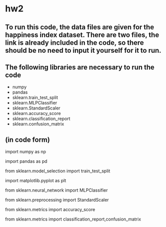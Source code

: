 # hw2

## To run this code, the data files are given for the happiness index dataset. There are two files, the link is already included in the code, so there should be no need to input it yourself for it to run.

## The following libraries are necessary to run the code 
- numpy
- pandas
- sklearn.train_test_split
- sklearn.MLPClassifier
- sklearn.StandardScaler
- sklearn.accuracy_score
- sklearn.classification_report
- sklearn.confusion_matrix

## (in code form)

import numpy as np

import pandas as pd

from sklearn.model_selection import train_test_split

import matplotlib.pyplot as plt

from sklearn.neural_network import MLPClassifier

from sklearn.preprocessing import StandardScaler

from sklearn.metrics import accuracy_score

from sklearn.metrics import classification_report,confusion_matrix
